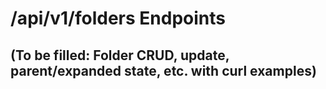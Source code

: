 # /api/v1/folders Endpoints

## (To be filled: Folder CRUD, update, parent/expanded state, etc. with curl examples)
